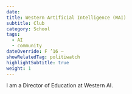 ```yaml
---
date:
title: Western Artificial Intelligence (WAI)
subtitle: Club
category: School
tags:
  - AI
  - community 
dateOverride: F ’16 –
showRelatedTag: politiwatch
highlightSubtitle: true
weight: 1
---
```

I am a Director of Education at Western AI. 